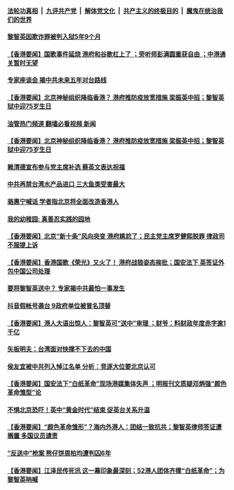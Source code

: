 ####  [法轮功真相](../../../../basic/blob/master/README.md?t=12120701) &nbsp;|&nbsp; [九评共产党](../../../../9ping.md/blob/master/README.md?t=12120701) &nbsp;|&nbsp; [解体党文化](../../../../jtdwh.md/blob/master/README.md?t=12120701)  &nbsp;|&nbsp; [共产主义的终极目的](../../../../gczydzjmd.md/blob/master/README.md?t=12120701) &nbsp;|&nbsp; [魔鬼在统治我们的世界](../../../../mgztzwmdsj.md/blob/master/README.md?t=12120701) 

#### [黎智英因欺诈罪被判入狱5年9个月](../pages/soh55/678399.md?t=12120701) 
#### [【香港要闻】国歌事件延烧 港府和谷歌杠上了 ；旁听师彭满圆重获自由 ；中港通关暂时无望](../pages/soh55/678201.md?t=12120701) 
#### [专家座谈会 揭中共未来五年对台路线](../pages/soh55/678042.md?t=12120701) 
#### [【香港要闻】北京神秘组织降临香港？ 港府推防疫放宽措施 梁振英中招；黎智英狱中迎75岁生日 ](../pages/soh55/677919.md?t=12120701) 
#### [油管热门频道 翻墙必看视频 新闻](http://129.146.143.75:81/youtube.html?12120701)
#### [【香港要闻】北京神秘组织降临香港？ 港府推防疫放宽措施 梁振英中招；黎智英狱中迎75岁生日 ](../pages/soh55/677919.md?t=12120701) 
#### [赖清德宣布参与党主席补选 蔡英文表达祝福](../pages/soh55/677877.md?t=12120701) 
#### [中共再禁台湾水产品进口 三大鱼类受害最大](../pages/soh55/677880.md?t=12120701) 
#### [骆惠宁喊话 学者指北京将全面改造香港人](../pages/soh55/677739.md?t=12120701) 
#### [我的幼稚园: 真善忍实践的园地](../pages/soh55/677661.md?t=12120701) 
#### [【香港要闻】北京“新十条”风向突变 港府尴尬了；民主党主席罗健熙脱罪 律政司不服提上诉](../pages/soh55/677634.md?t=12120701) 
#### [【香港要闻】香港国歌《荣光》又火了！ 港府战狼姿态挨批；国安法下 英签证外包中国公司处理](../pages/soh55/677382.md?t=12120701) 
#### [要将黎智英送中？ 专家揭中共最怕一事发生](../pages/soh55/677298.md?t=12120701) 
#### [抖音假帐号袭台 9政府单位被冒名顶替](../pages/soh55/677202.md?t=12120701) 
#### [【香港要闻】港人大语出惊人：黎智英可“送中”审理 ；财爷：料财政年度赤字逾1千亿](../pages/soh55/677127.md?t=12120701) 
#### [矢板明夫：台湾面对快撑不下去的中国](../pages/soh55/677004.md?t=12120701) 
#### [侯友宜被中共列入悼江名单 分析：竞逐大位要北京认可](../pages/soh55/676680.md?t=12120701) 
#### [【香港要闻】国安法下“白纸革命”现场港媒集体失声 ；明报刊文质疑邓炳强“颜色革命雏型”论](../pages/soh55/676542.md?t=12120701) 
#### [不惧北京恐吓！英中“黄金时代”结束 促英台关系升温](../pages/soh55/676452.md?t=12120701) 
#### [【香港要闻】“颜色革命雏形”？海内外港人：团结一致抗共；黎智英律师签证遭搁置 多国议员谴责 ](../pages/soh55/676245.md?t=12120701) 
#### [“反送中”枪案 熊仔饼周柏均遭判囚6年](../pages/soh55/676035.md?t=12120701) 
#### [【香港要闻】江泽民传死讯 这一幕印象最深刻；52港人团体齐撑“白纸革命”；为黎智英呐喊](../pages/soh55/675900.md?t=12120701) 
<img src='http://gfw-breaker.win/goodnews/indexes/soh55.md' width='0px' height='0px'/>
